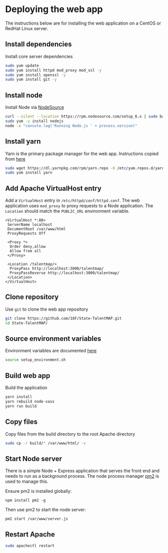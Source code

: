 # Deploying the web app

The instructions below are for installing the web application on a CentOS or RedHat Linux server.

## Install dependencies

Install core server dependencies

```bash
sudo yum update
sudo yum install httpd mod_proxy mod_ssl -y
sudo yum install openssl -y
sudo yum install git -y
```

## Install node

Install Node via [NodeSource](https://nodejs.org/en/download/package-manager/#enterprise-linux-and-fedora)

```bash
curl --silent --location https://rpm.nodesource.com/setup_6.x | sudo bash -
sudo yum -y install nodejs
node -e "console.log('Running Node.js ' + process.version)"
```

## Install yarn

Yarn is the primary package manager for the web app. Instructions copied from [here](https://yarnpkg.com/lang/en/docs/install/#linux-tab)

```bash
sudo wget https://dl.yarnpkg.com/rpm/yarn.repo -O /etc/yum.repos.d/yarn.repo
sudo yum install yarn
```

## Add Apache VirtualHost entry

Add a `VirtualHost` entry in `/etc/httpd/conf/httpd.conf`. The web application uses `mod_proxy` to proxy requests to a Node application.  The `Location` should match the `PUBLIC_URL` environment variable.

```http
<VirtualHost *:80>
 ServerName localhost
 DocumentRoot /var/www/html
 ProxyRequests Off

 <Proxy *>
  Order deny,allow
  Allow from all
 </Proxy>

 <Location /talentmap/>
  ProxyPass http://localhost:3000/talentmap/
  ProxyPassReverse http://localhost:3000/talentmap/
 </Location>
</VirtualHost>
```

## Clone repository

Use `git` to clone the web app repository

```bash
git clone https://github.com/18F/State-TalentMAP.git
cd State-TalentMAP/
```

## Source environment variables

Environment variables are documented [here](EXAMPLE_setup_environment.sh)

```bash
source setup_environment.sh
```

## Build web app

Build the application

```bash
yarn install
yarn rebuild node-sass
yarn run build
```

## Copy files

Copy files from the build directory to the root Apache directory

```bash
sudo cp -r build/* /var/www/html/ -v
```

## Start Node server

There is a simple Node + Express application that serves the front end and needs to run as a background process. The node process manager [pm2](https://github.com/Unitech/pm2) is used to manage this.

Ensure pm2 is installed globally:

```
npm install pm2 -g
```
Then use pm2 to start the node server:

```
pm2 start /var/www/server.js
```

## Restart Apache

```bash
sudo apachectl restart
```
